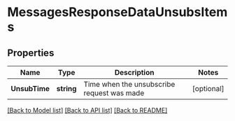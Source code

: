 # MessagesResponseDataUnsubsItems

## Properties

Name | Type | Description | Notes
------------ | ------------- | ------------- | -------------
**UnsubTime** | **string** | Time when the unsubscribe request was made | [optional] 

[[Back to Model list]](../README.md#documentation-for-models) [[Back to API list]](../README.md#documentation-for-api-endpoints) [[Back to README]](../README.md)


